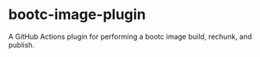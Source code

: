 bootc-image-plugin
===

A GitHub Actions plugin for performing a bootc image build, rechunk, and publish.
